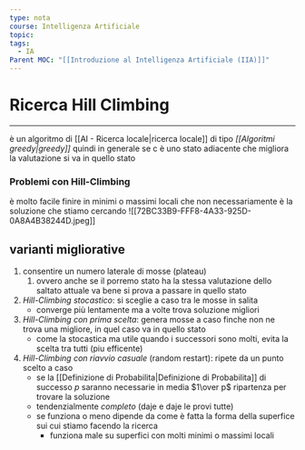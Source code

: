 ```yaml
---
type: nota
course: Intelligenza Artificiale
topic: 
tags:
  - IA
Parent MOC: "[[Introduzione al Intelligenza Artificiale (IIA)]]"
---
```


# Ricerca Hill Climbing
---
è un algoritmo di [[AI - Ricerca locale|ricerca locale]]  di tipo _[[Algoritmi greedy|greedy]]_ quindi in generale se c è uno stato adiacente che migliora la valutazione si va in quello stato

### Problemi con Hill-Climbing
è molto facile finire in minimi o massimi locali che non necessariamente è la soluzione che stiamo cercando 
![[72BC33B9-FFF8-4A33-925D-0A8A4B38244D.jpeg]]

## varianti migliorative
1. consentire un numero laterale di mosse (plateau)
	1. ovvero anche se il porremo stato ha la stessa valutazione dello saltato attuale va bene si prova a passare in quello stato
2. _Hill-Climbing stocastico_: si sceglie a caso tra le mosse in salita 
	- converge più lentamente ma a volte trova soluzione migliori
3. _Hill-Climbing con prima scelta_: genera mosse a caso finche non ne trova una migliore, in quel caso va in quello stato
	- come la stocastica ma utile quando i successori sono molti, evita la scelta tra tutti (piu efficente)
4. _Hill-Climbing con riavvio casuale_ (random restart): ripete da un punto scelto a caso
	-  se la [[Definizione di Probabilita|Definizione di Probabilita]] di successo $p$ saranno necessarie in media $1\over p$ ripartenza per trovare la soluzione 
	- tendenzialmente _completo_ (daje e daje le provi tutte)
	- se funziona o meno dipende da come è fatta la forma della superfice sui cui stiamo facendo la ricerca
		- funziona male su superfici con molti minimi o massimi locali 
